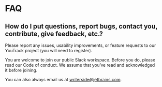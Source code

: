 # FAQ

## How do I put questions, report bugs, contact you, contribute, give feedback, etc.?

Please report any issues, usability improvements, or feature requests to our YouTrack project (you will need to register).

You are welcome to join our public Slack workspace. Before you do, please read our Code of conduct. We assume that you’ve read and acknowledged it before joining.

You can also always email us at writerside@jetbrains.com.